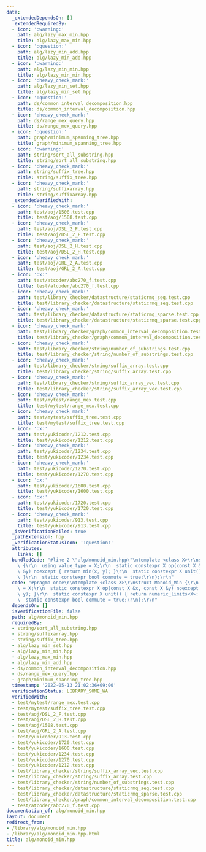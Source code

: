 ```yaml
---
data:
  _extendedDependsOn: []
  _extendedRequiredBy:
  - icon: ':warning:'
    path: alg/lazy_max_min.hpp
    title: alg/lazy_max_min.hpp
  - icon: ':question:'
    path: alg/lazy_min_add.hpp
    title: alg/lazy_min_add.hpp
  - icon: ':warning:'
    path: alg/lazy_min_min.hpp
    title: alg/lazy_min_min.hpp
  - icon: ':heavy_check_mark:'
    path: alg/lazy_min_set.hpp
    title: alg/lazy_min_set.hpp
  - icon: ':question:'
    path: ds/common_interval_decomposition.hpp
    title: ds/common_interval_decomposition.hpp
  - icon: ':heavy_check_mark:'
    path: ds/range_mex_query.hpp
    title: ds/range_mex_query.hpp
  - icon: ':question:'
    path: graph/minimum_spanning_tree.hpp
    title: graph/minimum_spanning_tree.hpp
  - icon: ':warning:'
    path: string/sort_all_substring.hpp
    title: string/sort_all_substring.hpp
  - icon: ':heavy_check_mark:'
    path: string/suffix_tree.hpp
    title: string/suffix_tree.hpp
  - icon: ':heavy_check_mark:'
    path: string/suffixarray.hpp
    title: string/suffixarray.hpp
  _extendedVerifiedWith:
  - icon: ':heavy_check_mark:'
    path: test/aoj/1508.test.cpp
    title: test/aoj/1508.test.cpp
  - icon: ':heavy_check_mark:'
    path: test/aoj/DSL_2_F.test.cpp
    title: test/aoj/DSL_2_F.test.cpp
  - icon: ':heavy_check_mark:'
    path: test/aoj/DSL_2_H.test.cpp
    title: test/aoj/DSL_2_H.test.cpp
  - icon: ':heavy_check_mark:'
    path: test/aoj/GRL_2_A.test.cpp
    title: test/aoj/GRL_2_A.test.cpp
  - icon: ':x:'
    path: test/atcoder/abc270_f.test.cpp
    title: test/atcoder/abc270_f.test.cpp
  - icon: ':heavy_check_mark:'
    path: test/library_checker/datastructure/staticrmq_seg.test.cpp
    title: test/library_checker/datastructure/staticrmq_seg.test.cpp
  - icon: ':heavy_check_mark:'
    path: test/library_checker/datastructure/staticrmq_sparse.test.cpp
    title: test/library_checker/datastructure/staticrmq_sparse.test.cpp
  - icon: ':heavy_check_mark:'
    path: test/library_checker/graph/common_interval_decomposition.test.cpp
    title: test/library_checker/graph/common_interval_decomposition.test.cpp
  - icon: ':heavy_check_mark:'
    path: test/library_checker/string/number_of_substrings.test.cpp
    title: test/library_checker/string/number_of_substrings.test.cpp
  - icon: ':heavy_check_mark:'
    path: test/library_checker/string/suffix_array.test.cpp
    title: test/library_checker/string/suffix_array.test.cpp
  - icon: ':heavy_check_mark:'
    path: test/library_checker/string/suffix_array_vec.test.cpp
    title: test/library_checker/string/suffix_array_vec.test.cpp
  - icon: ':heavy_check_mark:'
    path: test/mytest/range_mex.test.cpp
    title: test/mytest/range_mex.test.cpp
  - icon: ':heavy_check_mark:'
    path: test/mytest/suffix_tree.test.cpp
    title: test/mytest/suffix_tree.test.cpp
  - icon: ':x:'
    path: test/yukicoder/1212.test.cpp
    title: test/yukicoder/1212.test.cpp
  - icon: ':heavy_check_mark:'
    path: test/yukicoder/1234.test.cpp
    title: test/yukicoder/1234.test.cpp
  - icon: ':heavy_check_mark:'
    path: test/yukicoder/1270.test.cpp
    title: test/yukicoder/1270.test.cpp
  - icon: ':x:'
    path: test/yukicoder/1600.test.cpp
    title: test/yukicoder/1600.test.cpp
  - icon: ':x:'
    path: test/yukicoder/1720.test.cpp
    title: test/yukicoder/1720.test.cpp
  - icon: ':heavy_check_mark:'
    path: test/yukicoder/913.test.cpp
    title: test/yukicoder/913.test.cpp
  _isVerificationFailed: true
  _pathExtension: hpp
  _verificationStatusIcon: ':question:'
  attributes:
    links: []
  bundledCode: "#line 2 \"alg/monoid_min.hpp\"\ntemplate <class X>\r\nstruct Monoid_Min\
    \ {\r\n  using value_type = X;\r\n  static constexpr X op(const X &x, const X\
    \ &y) noexcept { return min(x, y); }\r\n  static constexpr X unit() { return numeric_limits<X>::max();\
    \ }\r\n  static constexpr bool commute = true;\r\n};\r\n"
  code: "#pragma once\r\ntemplate <class X>\r\nstruct Monoid_Min {\r\n  using value_type\
    \ = X;\r\n  static constexpr X op(const X &x, const X &y) noexcept { return min(x,\
    \ y); }\r\n  static constexpr X unit() { return numeric_limits<X>::max(); }\r\n\
    \  static constexpr bool commute = true;\r\n};\r\n"
  dependsOn: []
  isVerificationFile: false
  path: alg/monoid_min.hpp
  requiredBy:
  - string/sort_all_substring.hpp
  - string/suffixarray.hpp
  - string/suffix_tree.hpp
  - alg/lazy_min_set.hpp
  - alg/lazy_min_min.hpp
  - alg/lazy_max_min.hpp
  - alg/lazy_min_add.hpp
  - ds/common_interval_decomposition.hpp
  - ds/range_mex_query.hpp
  - graph/minimum_spanning_tree.hpp
  timestamp: '2022-05-13 21:02:36+09:00'
  verificationStatus: LIBRARY_SOME_WA
  verifiedWith:
  - test/mytest/range_mex.test.cpp
  - test/mytest/suffix_tree.test.cpp
  - test/aoj/DSL_2_F.test.cpp
  - test/aoj/DSL_2_H.test.cpp
  - test/aoj/1508.test.cpp
  - test/aoj/GRL_2_A.test.cpp
  - test/yukicoder/913.test.cpp
  - test/yukicoder/1720.test.cpp
  - test/yukicoder/1600.test.cpp
  - test/yukicoder/1234.test.cpp
  - test/yukicoder/1270.test.cpp
  - test/yukicoder/1212.test.cpp
  - test/library_checker/string/suffix_array_vec.test.cpp
  - test/library_checker/string/suffix_array.test.cpp
  - test/library_checker/string/number_of_substrings.test.cpp
  - test/library_checker/datastructure/staticrmq_seg.test.cpp
  - test/library_checker/datastructure/staticrmq_sparse.test.cpp
  - test/library_checker/graph/common_interval_decomposition.test.cpp
  - test/atcoder/abc270_f.test.cpp
documentation_of: alg/monoid_min.hpp
layout: document
redirect_from:
- /library/alg/monoid_min.hpp
- /library/alg/monoid_min.hpp.html
title: alg/monoid_min.hpp
---
```

